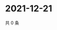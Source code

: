 # 2021-12-21

共 0 条

<!-- BEGIN WEIBO -->
<!-- 最后更新时间 Tue Dec 21 2021 06:00:48 GMT+0800 (China Standard Time) -->

<!-- END WEIBO -->
